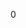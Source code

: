 <div id="_game_inputs_8h_source">

</div>

<span id="_game_inputs_8h_source" label="_game_inputs_8h_source"></span>

<div class="DoxyCode">

0

</div>
